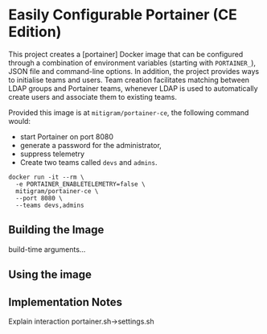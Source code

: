 # Easily Configurable Portainer (CE Edition)

This project creates a [portainer] Docker image that can be configured through a
combination of environment variables (starting with `PORTAINER_`), JSON file and
command-line options. In addition, the project provides ways to initialise teams
and users. Team creation facilitates matching between LDAP groups and Portainer
teams, whenever LDAP is used to automatically create users and associate them to
existing teams.

Provided this image is at `mitigram/portainer-ce`, the following command would:

+ start Portainer on port 8080
+ generate a password for the administrator,
+ suppress telemetry
+ Create two teams called `devs` and `admins`.

```shell
docker run -it --rm \
  -e PORTAINER_ENABLETELEMETRY=false \
  mitigram/portainer-ce \
  --port 8080 \
  --teams devs,admins
```

## Building the Image

build-time arguments...

## Using the image

## Implementation Notes

Explain interaction portainer.sh->settings.sh
